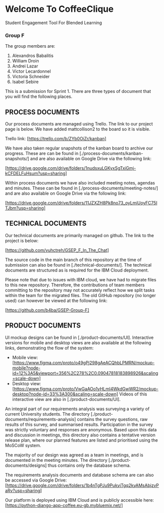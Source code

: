 # Welcome To CoffeeClique
Student Engagement Tool For Blended Learning

### Group F

The group members are:

1. Alexandros Babalitis
2. William Droin
3. Andrei Lazar
4. Victor Lecardonnel
5. Victoria Schneider
6. Isabel Sebire

This is a submission for Sprint 1. There are three types of document that you will find the following places.

## PROCESS DOCUMENTS

Our process documents are managed using Trello. The link to our project page is below. We have added mattcollison2 to the board so it is visible.

Trello link: [https://trello.com/b/ZYb0OiZr/kanban]

We have also taken regular snapshots of the kanban board to archive our progress. These are can be found in [./process-documents/kanban-snapshots/] and are also available on Google Drive via the following link:

[https://drive.google.com/drive/folders/1nudsxuLGKyxSgTxiGmj-kCFDELFuHsum?usp=sharing]

Within process documents we have also included meeting notes, agendas and minutes. These can be found in [./process-documents/meeting-notes/] and are also available
on Google Drive via the following link:

[https://drive.google.com/drive/folders/11JZXZH8Pk8no73_oyLmiUoyFC75ITJbm?usp=sharing]

## TECHNICAL DOCUMENTS

Our technical documents are primarily managed on github. The link to the project is below:

[https://github.com/vuhctreh/GSEP_F_In_The_Chat]

The source code in the main branch of this repository at the time of submission can also be found in [./technical-documents/]. The technical documents are structured as is required for the IBM Cloud deployment.

Please note that due to issues with IBM cloud, we have had to migrate files to this new repository. Therefore, the contributions of team members committing to the repository may not accurately reflect how we split tasks within the team for the migrated files. The old GitHub repository (no longer used) can however be viewed at the following link:

[https://github.com/b4ba/GSEP-Group-F]

## PRODUCT DOCUMENTS

UI mockup designs can be found in [./product-documents/UI]. Interactive versions for mobile and desktop views are also available at the following links, demonstrating the flow of the system:
* Mobile view:  [https://www.figma.com/proto/o49gPj298gAeACQhbLPMRN/mockup-mobile?node-id=12%3A5&viewport=356%2C278%2C0.09047818183898926&scaling=scale-down]
* Desktop view: [https://www.figma.com/proto/VwGaAOo1yHLmI4WkdGwWR2/mockup-desktop?node-id=33%3A300&scaling=scale-down]
Videos of this interactive view are also in [./product-documents/UI].

An integral part of our requirements analysis was surveying a variety of current University students. The directory [./product-documents/requirements-analysis] contains the survey questions, raw results of this survey, and summarised results. Participation in the survey was strictly voluntary and responses are anonymous.
Based upon this data and discussion in meetings, this directory also contains a tentative version release plan, where our planned features are listed and prioritised using the MoSCoW system.

The majority of our design was agreed as a team in meetings, and is documented in the meeting minutes. The directory [./product-documents/designs] thus contains only the database schema.

The requirements analysis documents and database schema are can also be accessed via Google Drive:
[https://drive.google.com/drive/folders/1b4nTgPJu9PukyjTgq2kyAMsAbjzvPaRv?usp=sharing]

Our platform is deployed using IBM Cloud and is publicly accessible here:
[https://python-django-app-coffee.eu-gb.mybluemix.net/]

